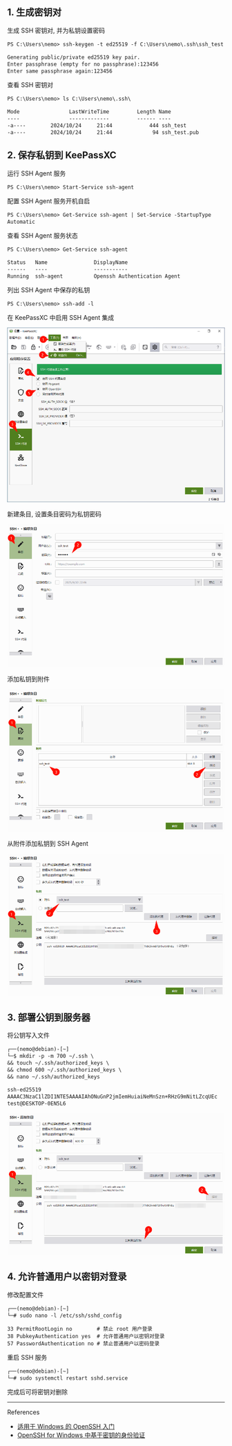 ## 1. 生成密钥对

生成 SSH 密钥对, 并为私钥设置密码

```
PS C:\Users\nemo> ssh-keygen -t ed25519 -f C:\Users\nemo\.ssh\ssh_test
```

```
Generating public/private ed25519 key pair.
Enter passphrase (empty for no passphrase):123456
Enter same passphrase again:123456
```

查看 SSH 密钥对

```
PS C:\Users\nemo> ls C:\Users\nemo\.ssh\
```

```
Mode                LastWriteTime         Length Name
----                -------------         ------ ----
-a----        2024/10/24     21:44            444 ssh_test
-a----        2024/10/24     21:44             94 ssh_test.pub
```

## 2. 保存私钥到 KeePassXC

运行 SSH Agent 服务

```
PS C:\Users\nemo> Start-Service ssh-agent
```

配置 SSH Agent 服务开机自启

```
PS C:\Users\nemo> Get-Service ssh-agent | Set-Service -StartupType Automatic
```

查看 SSH Agent 服务状态

```
PS C:\Users\nemo> Get-Service ssh-agent
```

```
Status   Name               DisplayName
------   ----               -----------
Running  ssh-agent          Openssh Authentication Agent
```

列出 SSH Agent 中保存的私钥

```
PS C:\Users\nemo> ssh-add -l
```

在 KeePassXC 中启用 SSH Agent 集成

![在 KeePassXC 中启用 SSH Agent 集成](./../../../images/%E9%85%8D%E7%BD%AE%20SSH%20%E5%AF%86%E9%92%A5%E5%AF%B9%E8%BF%9E%E6%8E%A5%E6%9C%8D%E5%8A%A1%E5%99%A8/%E5%9C%A8%20KeePassXC%20%E4%B8%AD%E5%90%AF%E7%94%A8%20SSH%20Agent%20%E9%9B%86%E6%88%90.png)

新建条目, 设置条目密码为私钥密码

![新建条目, 设置条目密码为私钥密码](./../../../images/%E9%85%8D%E7%BD%AE%20SSH%20%E5%AF%86%E9%92%A5%E5%AF%B9%E8%BF%9E%E6%8E%A5%E6%9C%8D%E5%8A%A1%E5%99%A8/%E6%96%B0%E5%BB%BA%E6%9D%A1%E7%9B%AE,%20%E8%AE%BE%E7%BD%AE%E6%9D%A1%E7%9B%AE%E5%AF%86%E7%A0%81%E4%B8%BA%E7%A7%81%E9%92%A5%E5%AF%86%E7%A0%81.png)

添加私钥到附件

![添加私钥到附件](./../../../images/%E9%85%8D%E7%BD%AE%20SSH%20%E5%AF%86%E9%92%A5%E5%AF%B9%E8%BF%9E%E6%8E%A5%E6%9C%8D%E5%8A%A1%E5%99%A8/%E6%B7%BB%E5%8A%A0%E7%A7%81%E9%92%A5%E5%88%B0%E9%99%84%E4%BB%B6.png)

从附件添加私钥到 SSH Agent

![从附件添加私钥到 SSH Agent](./../../../images/%E9%85%8D%E7%BD%AE%20SSH%20%E5%AF%86%E9%92%A5%E5%AF%B9%E8%BF%9E%E6%8E%A5%E6%9C%8D%E5%8A%A1%E5%99%A8/%E4%BB%8E%E9%99%84%E4%BB%B6%E6%B7%BB%E5%8A%A0%E7%A7%81%E9%92%A5%E5%88%B0%20SSH%20Agent.png)

## 3. 部署公钥到服务器

将公钥写入文件

```
┌──(nemo@debian)-[~]
└─$ mkdir -p -m 700 ~/.ssh \
&& touch ~/.ssh/authorized_keys \
&& chmod 600 ~/.ssh/authorized_keys \
&& nano ~/.ssh/authorized_keys
```

```
ssh-ed25519 AAAAC3NzaC1lZDI1NTE5AAAAIAhONuGnP2jmIemHuiaiNeMnSzn+RHzG9mNitLZcqUEc test@DESKTOP-0EN5L6
```

![将公钥写入文件](./../../../images/%E9%85%8D%E7%BD%AE%20SSH%20%E5%AF%86%E9%92%A5%E5%AF%B9%E8%BF%9E%E6%8E%A5%E6%9C%8D%E5%8A%A1%E5%99%A8/%E5%B0%86%E5%85%AC%E9%92%A5%E5%86%99%E5%85%A5%E6%96%87%E4%BB%B6.png)

## 4. 允许普通用户以密钥对登录

修改配置文件

```
┌──(nemo@debian)-[~]
└─# sudo nano -l /etc/ssh/sshd_config
```

```
33 PermitRootLogin no        # 禁止 root 用户登录
38 PubkeyAuthentication yes  # 允许普通用户以密钥对登录
57 PasswordAuthentication no # 禁止普通用户以密码登录
```

重启 SSH 服务

```
┌──(nemo@debian)-[~]
└─# sudo systemctl restart sshd.service
```

完成后可将密钥对删除

---

References

- [适用于 Windows 的 OpenSSH 入门](https://learn.microsoft.com/zh-cn/windows-server/administration/openssh/openssh_install_firstuse?tabs=gui&pivots=windows-server-2025)
- [OpenSSH for Windows 中基于密钥的身份验证](https://learn.microsoft.com/zh-cn/windows-server/administration/openssh/openssh_keymanagement)